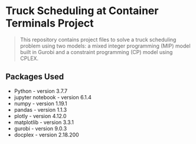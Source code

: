 # Truck Scheduling at Container Terminals Project

> This repository contains project files to solve a truck scheduling problem using two models: a mixed integer programming (MIP) model built in Gurobi and a constraint programming (CP) model using CPLEX. 

## Packages Used

* Python           - version 3.7.7
* jupyter notebook - version 6.1.4
* numpy            - version 1.19.1
* pandas           - version 1.1.3
* plotly           - version 4.12.0
* matplotlib       - version 3.3.1
* gurobi           - version 9.0.3
* docplex          - version 2.18.200
